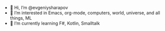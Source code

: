 - 👋 Hi, I’m @evgeniysharapov
- 👀 I’m interested in Emacs, org-mode, computers, world, universe, and all things, ML 
- 🌱 I’m currently learning F#, Kotlin, Smalltalk



<!---
evgeniysharapov/evgeniysharapov is a ✨ special ✨ repository because its `README.md` (this file) appears on your GitHub profile.
You can click the Preview link to take a look at your changes.
--->
